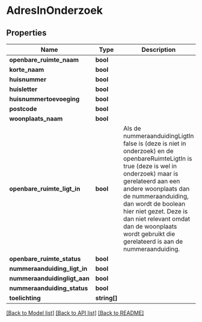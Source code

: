# AdresInOnderzoek

## Properties
Name | Type | Description | Notes
------------ | ------------- | ------------- | -------------
**openbare_ruimte_naam** | **bool** |  | [optional] 
**korte_naam** | **bool** |  | [optional] 
**huisnummer** | **bool** |  | [optional] 
**huisletter** | **bool** |  | [optional] 
**huisnummertoevoeging** | **bool** |  | [optional] 
**postcode** | **bool** |  | [optional] 
**woonplaats_naam** | **bool** |  | [optional] 
**openbare_ruimte_ligt_in** | **bool** | Als de nummeraanduidingLigtIn false is (deze is niet in onderzoek) en de openbareRuimteLigtIn is true (deze is wel in onderzoek) maar is gerelateerd aan een andere woonplaats dan de nummeraanduiding, dan wordt de boolean hier niet gezet. Deze is dan niet relevant omdat dan de woonplaats wordt gebruikt die gerelateerd is aan de nummeraanduiding. | [optional] 
**openbare_ruimte_status** | **bool** |  | [optional] 
**nummeraanduiding_ligt_in** | **bool** |  | [optional] 
**nummeraanduidingligt_aan** | **bool** |  | [optional] 
**nummeraanduiding_status** | **bool** |  | [optional] 
**toelichting** | **string[]** |  | [optional] 

[[Back to Model list]](../../README.md#documentation-for-models) [[Back to API list]](../../README.md#documentation-for-api-endpoints) [[Back to README]](../../README.md)

